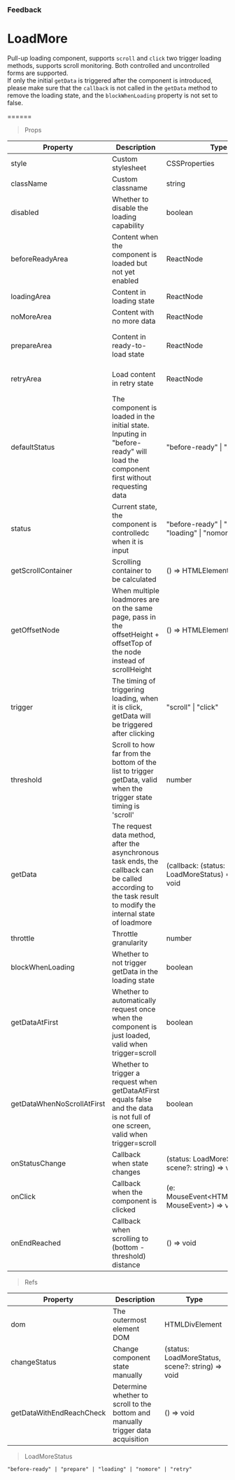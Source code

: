 ### Feedback

# LoadMore 

Pull-up loading component, supports `scroll` and `click` two trigger loading methods, supports scroll monitoring. Both controlled and uncontrolled forms are supported. <br>If only the initial `getData` is triggered after the component is introduced, please make sure that the `callback` is not called in the `getData` method to remove the loading state, and the `blockWhenLoading` property is not set to false.

======

> Props

|Property|Description|Type|DefaultValue|
|----------|-------------|------|------|
|style|Custom stylesheet|CSSProperties|-|
|className|Custom classname|string|-|
|disabled|Whether to disable the loading capability|boolean|-|
|beforeReadyArea|Content when the component is loaded but not yet enabled|ReactNode|null|
|loadingArea|Content in loading state|ReactNode|"Trying to load..."|
|noMoreArea|Content with no more data|ReactNode|"No more data"|
|prepareArea|Content in ready\-to\-load state|ReactNode|"Pull up to load more" or "Click to load more"|
|retryArea|Load content in retry state|ReactNode|"failed to load, click to retry"|
|defaultStatus|The component is loaded in the initial state\. Inputing in "before\-ready" will load the component first without requesting data|"before\-ready" \| "prepare"|"prepare"|
|status|Current state, the component is controlledc  when it is input|"before\-ready" \| "prepare" \| "loading" \| "nomore" \| "retry"|-|
|getScrollContainer|Scrolling container to be calculated|() =\> HTMLElement \| Window|() => window|
|getOffsetNode|When multiple loadmores are on the same page, pass in the offsetHeight \+ offsetTop of the node instead of scrollHeight|() =\> HTMLElement \| Window|-|
|trigger|The timing of triggering loading, when it is click, getData will be triggered after clicking|"scroll" \| "click"|"scroll"|
|threshold|Scroll to how far from the bottom of the list to trigger getData, valid when the trigger state timing is 'scroll'|number|200|
|getData|The request data method, after the asynchronous task ends, the callback can be called according to the task result to modify the internal state of loadmore|(callback: (status: LoadMoreStatus) =\> void) =\> void|-|
|throttle|Throttle granularity|number|0|
|blockWhenLoading|Whether to not trigger getData in the loading state|boolean|true|
|getDataAtFirst|Whether to automatically request once when the component is just loaded, valid when trigger=scroll|boolean|true|
|getDataWhenNoScrollAtFirst|Whether to trigger a request when getDataAtFirst equals false and the data is not full of one screen, valid when trigger=scroll|boolean|false|
|onStatusChange|Callback when state changes|(status: LoadMoreStatus, scene?: string) =\> void|-|
|onClick|Callback when the component is clicked|(e: MouseEvent\<HTMLDivElement, MouseEvent\>) =\> void|-|
|onEndReached|Callback when scrolling to (bottom \- threshold) distance|() =\> void|-|

> Refs

|Property|Description|Type|
|----------|-------------|------|
|dom|The outermost element DOM|HTMLDivElement|
|changeStatus|Change component state manually|(status: LoadMoreStatus, scene?: string) =\> void|
|getDataWithEndReachCheck|Determine whether to scroll to the bottom and manually trigger data acquisition|() =\> void|

> LoadMoreStatus

```
"before-ready" | "prepare" | "loading" | "nomore" | "retry"
```
